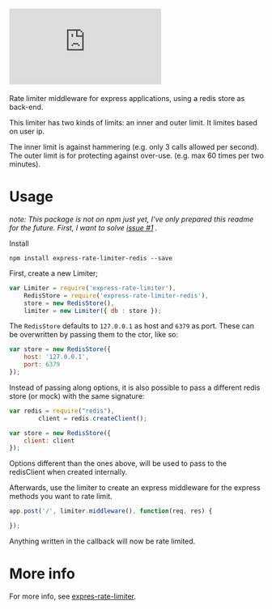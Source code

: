 [![Express Rate Limiter - Redis](http://img.dafont.com/preview.php?text=Express+Rate+Limiter+Redis&ttf=squared_display0&ext=1&size=64&psize=m&y=53)](https://github.com/StevenThuriot/express-rate-limiter-redis)
====================

<!--
[![npm](https://img.shields.io/npm/v/express-rate-limiter-redis.svg?style=flat-square)](https://www.npmjs.org/package/express-rate-limiter-redis) [![downloads](https://img.shields.io/npm/dm/express-rate-limiter-redis.svg?style=flat-square)](https://www.npmjs.org/package/express-rate-limiter-redis) [![license](https://img.shields.io/badge/license-Apache%202.0-brightgreen.svg?style=flat-square)](https://www.npmjs.org/package/express-rate-limiter-redis)
-->

Rate limiter middleware for express applications, using a redis store as back-end.

This limiter has two kinds of limits: an inner and outer limit. It limites based on user ip.

The inner limit is against hammering (e.g. only 3 calls allowed per second). The outer limit is for protecting against over-use. (e.g. max 60 times per two minutes).

# Usage

_note: This package is not on npm just yet, I've only prepared this readme for the future. First, I want to solve [issue #1](/../../issues/1) ._


Install

```
npm install express-rate-limiter-redis --save
```

First, create a new Limiter;

```javascript
var Limiter = require('express-rate-limiter'),
    RedisStore = require('express-rate-limiter-redis'),
    store = new RedisStore(),
    limiter = new Limiter({ db : store });
```

The `RedisStore` defaults to `127.0.0.1` as host and `6379` as port. These can be overwritten by passing them to the ctor, like so:

```javascript
var store = new RedisStore({
    host: '127.0.0.1',
    port: 6379
});
```

Instead of passing along options, it is also possible to pass a different redis store (or mock) with the same signature:

```javascript
var redis = require("redis"),
        client = redis.createClient();

var store = new RedisStore({
    client: client
});
```

Options different than the ones above, will be used to pass to the redisClient when created internally.

Afterwards, use the limiter to create an express middleware for the express methods you want to rate limit.

```javascript
app.post('/', limiter.middleware(), function(req, res) {   

});
```

Anything written in the callback will now be rate limited.


# More info
For more info, see [expres-rate-limiter](https://github.com/StevenThuriot/express-rate-limiter).
